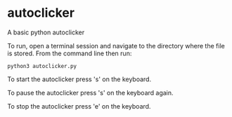 # autoclicker
A basic python autoclicker

To run, open a terminal session and navigate to the directory where the file is stored. From the command line then run:

`python3 autoclicker.py`

To start the autoclicker press 's' on the keyboard. 

To pause the autoclicker press 's' on the keyboard again.

To stop the autoclicker press 'e' on the keyboard.
